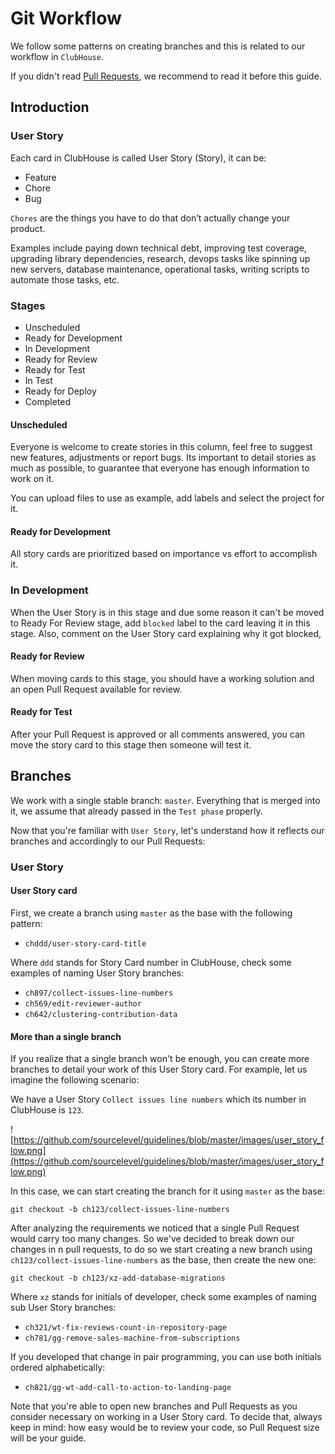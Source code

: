 Git Workflow
============

We follow some patterns on creating branches and this is related to our workflow in `ClubHouse`.

If you didn't read [Pull Requests](https://github.com/sourcelevel/guidelines/blob/master/resources/pull_requests.md), we recommend to read it before this guide.

## Introduction

### User Story

Each card in ClubHouse is called User Story (Story), it can be:

* Feature
* Chore
* Bug

`Chores` are the things you have to do that don’t actually change your product.

Examples include paying down technical debt, improving test coverage,
upgrading library dependencies, research, devops tasks like spinning up new servers,
database maintenance, operational tasks, writing scripts to automate those tasks, etc.

### Stages

* Unscheduled
* Ready for Development
* In Development
* Ready for Review
* Ready for Test
* In Test
* Ready for Deploy
* Completed

#### Unscheduled

Everyone is welcome to create stories in this column, feel free to suggest new features,
adjustments or report bugs. Its important to detail stories as much as possible, to
guarantee that everyone has enough information to work on it.

You can upload files to use as example, add labels and select the project for it.

#### Ready for Development

All story cards are prioritized based on importance vs effort to accomplish it.

### In Development

When the User Story is in this stage and due some reason it can't be moved to Ready For Review stage, add `blocked` label
to the card leaving it in this stage. Also, comment on the User Story card explaining why it got blocked,

#### Ready for Review

When moving cards to this stage, you should have a working solution and an open Pull
Request available for review.

#### Ready for Test

After your Pull Request is approved or all comments answered, you can move
the story card to this stage then someone will test it.

## Branches

We work with a single stable branch: `master`. Everything that is merged into it, we assume that already passed in the `Test phase` properly.

Now that you're familiar with `User Story`, let's understand how it reflects our branches and accordingly to our Pull Requests:

### User Story

#### User Story card

First, we create a branch using `master` as the base with the following pattern:

* `chddd/user-story-card-title`

Where `ddd` stands for Story Card number in ClubHouse, check some examples of naming User Story branches:

* `ch897/collect-issues-line-numbers`
* `ch569/edit-reviewer-author`
* `ch642/clustering-contribution-data`

#### More than a single branch

If you realize that a single branch won't be enough, you can create more branches to detail
your work of this User Story card. For example, let us imagine the following scenario:

We have a User Story `Collect issues line numbers` which its number in ClubHouse is `123`.

![https://github.com/sourcelevel/guidelines/blob/master/images/user_story_flow.png](https://github.com/sourcelevel/guidelines/blob/master/images/user_story_flow.png)

In this case, we can start creating the branch for it using `master` as the base:

```
git checkout -b ch123/collect-issues-line-numbers
```

After analyzing the requirements we noticed that a single Pull Request would carry too many
changes. So we've decided to break down our changes in n pull requests, to do so we start
creating a new branch using `ch123/collect-issues-line-numbers` as the base, then create the
new one:

```
git checkout -b ch123/xz-add-database-migrations
```

Where `xz` stands for initials of developer, check some examples of naming sub User Story branches:

* `ch321/wt-fix-reviews-count-in-repository-page`
* `ch781/gg-remove-sales-machine-from-subscriptions`

If you developed that change in pair programming, you can use both initials ordered alphabetically:

* `ch821/gg-wt-add-call-to-action-to-landing-page`

Note that you're able to open new branches and Pull Requests as you consider necessary on working in a User Story card.
To decide that, always keep in mind: how easy would be to review your code, so Pull Request size will be your guide.
